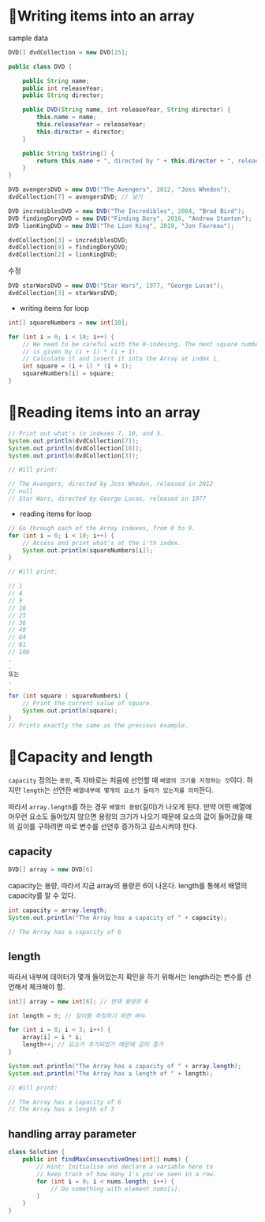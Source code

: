 # 📍Writing items into an array

sample data

```java
DVD[] dvdCollection = new DVD[15];

public class DVD {

    public String name;
    public int releaseYear;
    public String director;

    public DVD(String name, int releaseYear, String director) {
        this.name = name;
        this.releaseYear = releaseYear;
        this.director = director;
    }

    public String toString() {
        return this.name + ", directed by " + this.director + ", released in " + this.releaseYear;
    }
}
```

```java
DVD avengersDVD = new DVD("The Avengers", 2012, "Joss Whedon");
dvdCollection[7] = avengersDVD; // 넣기
```

```java
DVD incrediblesDVD = new DVD("The Incredibles", 2004, "Brad Bird");
DVD findingDoryDVD = new DVD("Finding Dory", 2016, "Andrew Stanton");
DVD lionKingDVD = new DVD("The Lion King", 2019, "Jon Favreau");

dvdCollection[3] = incrediblesDVD;
dvdCollection[9] = findingDoryDVD;
dvdCollection[2] = lionKingDVD;
```

수정

```java
DVD starWarsDVD = new DVD("Star Wars", 1977, "George Lucas");
dvdCollection[3] = starWarsDVD;
```

- writing items for loop

```java
int[] squareNumbers = new int[10];

for (int i = 0; i < 10; i++) {
    // We need to be careful with the 0-indexing. The next square number
    // is given by (i + 1) * (i + 1).
    // Calculate it and insert it into the Array at index i.
    int square = (i + 1) * (i + 1);
    squareNumbers[i] = square;
}
```

# 📍Reading items into an array

```java
// Print out what's in indexes 7, 10, and 3.
System.out.println(dvdCollection[7]);
System.out.println(dvdCollection[10]);
System.out.println(dvdCollection[3]);

// Will print:

// The Avengers, directed by Joss Whedon, released in 2012
// null
// Star Wars, directed by George Lucas, released in 1977
```

- reading items for loop

```java
// Go through each of the Array indexes, from 0 to 9.
for (int i = 0; i < 10; i++) {
    // Access and print what's at the i'th index.
    System.out.println(squareNumbers[i]);
}

// Will print:

// 1
// 4
// 9
// 16
// 25
// 36
// 49
// 64
// 81
// 100
.
.
또는
.
.
for (int square : squareNumbers) {
    // Print the current value of square.
    System.out.println(square);
}
// Prints exactly the same as the previous example.
```

# 📍Capacity and length

`capacity` 정의는 `용량`, 즉 자바로는 처음에 선언할 때 `배열의 크기를 지정하는 것`이다. 하지만 `length`는 선언한 `배열내부에 몇개의 요소가 들어가 있는지를 의미`한다.

따라서 `array.length`를 하는 경우 `배열의 용량`(길이)가 나오게 된다. 만약 어떤 배열에 아무런 요소도 들어있지 않으면 용량의 크기가 나오기 때문에 요소의 값이 들어갔을 때의 길이를 구하려면 따로 변수를 선언후 증가하고 감소시켜야 한다.

## capacity

```java
DVD[] array = new DVD[6]
```

capacity는 용량, 따라서 지금 array의 용량은 6이 나온다. length를 통해서 배열의 capacity를 알 수 있다.

```java
int capacity = array.length;
System.out.println("The Array has a capacity of " + capacity);

// The Array has a capacity of 6
```

## length

따라서 내부에 데이터가 몇개 들어있는지 확인을 하기 위해서는 length라는 변수를 선언해서 체크해야 함.

```java
int[] array = new int[6]; // 현재 용량은 6

int length = 0; // 길이를 측정하기 위한 벼누

for (int i = 0; i < 3; i++) {
    array[i] = i * i;
    length++; // 요소가 추가되었기 때문에 길이 증가
}

System.out.println("The Array has a capacity of " + array.length);
System.out.println("The Array has a length of " + length);

// Will print:

// The Array has a capacity of 6
// The Array has a length of 3
```

## handling array parameter

```java
class Solution {
    public int findMaxConsecutiveOnes(int[] nums) {
        // Hint: Initialise and declare a variable here to 
        // keep track of how many 1's you've seen in a row.
        for (int i = 0; i < nums.length; i++) {
            // Do something with element nums[i].
        }
    }
}
```